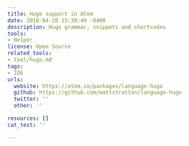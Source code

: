 ```yaml
---
title: Hugo support in Atom
date: 2018-04-20 15:30:49 -0400
description: Hugo grammar, snippets and shortcodes
tools:
- Helper
license: Open Source
related_tools:
- tool/hugo.md
tags:
- IDE
urls:
  website: https://atom.io/packages/language-hugo
  github: https://github.com/mattstratton/language-hugo
  twitter: ''
  other: ''

resources: []
cat_test: ''

---
```

